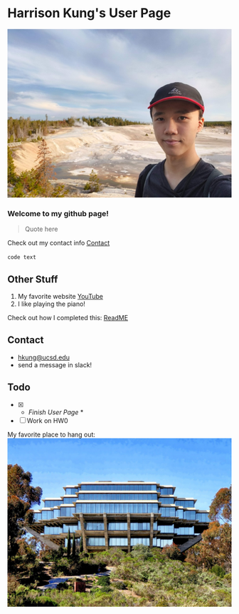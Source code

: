 # Harrison Kung's User Page
![Me at Yellowstone](.github/IMG_20220820_190957.jpg)
### **Welcome to my github page!**
> Quote here

Check out my contact info [Contact](#contact)

`code text`

## Other Stuff

1. My favorite website [YouTube](youtube.com)
2. I like playing the piano!

Check out how I completed this: [ReadME](/README.md)

## Contact
- hkung@ucsd.edu
- send a message in slack!

## Todo
- [x] * *Finish User Page* *
- [ ] Work on HW0

My favorite place to hang out:
![Geisel Library](.github/geisel.jpg)
